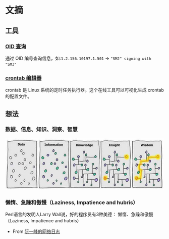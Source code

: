 # 文摘

## 工具

### [OID 查询](http://www.oid-info.com/)
通过 OID 编号查询信息，如:`1.2.156.10197.1.501` -> `"SM2" signing with "SM3"`

### [crontab 编辑器](https://crontab.guru)
crontab 是 Linux 系统的定时任务执行器。这个在线工具可以可视化生成 crontab 的配置文件。

## 想法

### 数据、信息、知识、洞察、智慧
![](./assets/2019-11-08-13-20-46.png)

### 懒惰、急躁和傲慢（Laziness, Impatience and hubris）
Perl语言的发明人Larry Wall说，好的程序员有3种美德： 懒惰、急躁和傲慢（Laziness, Impatience and hubris）
- From [阮一峰的网络日志    ](http://www.ruanyifeng.com/blog/2006/05/laziness_impatience_and_hubris.html)